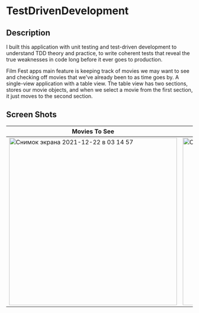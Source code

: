 # TestDrivenDevelopment

## Description 

I built this application with unit testing and test-driven development to understand TDD theory and practice, to write coherent tests that reveal the true weaknesses in code long before it ever goes to production.

Film Fest apps main feature is keeping track of movies we may want to see and checking off movies that we've already been to as time goes by. A single-view application with a table view. 
The table view has two sections, stores our movie objects, and when we select a movie from the first section, it just moves to the second section.

## Screen Shots

Movies To See |  Movies Seen
------------ | -------------
<img width="453" alt="Снимок экрана 2021-12-22 в 03 14 57" src="https://user-images.githubusercontent.com/64474454/146998670-b0aa775a-2f4c-400c-840f-5450e3eb6f3e.png"> |  <img width="453" alt="Снимок экрана 2021-12-22 в 03 15 08" src="https://user-images.githubusercontent.com/64474454/146998685-e7760dfd-2f96-48d2-a037-df4e4fcbed75.png">
